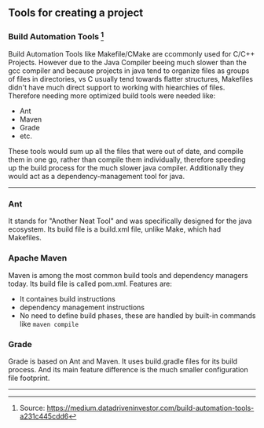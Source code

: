 ## Tools for creating a project

### Build Automation Tools [^1]
Build Automation Tools like Makefile/CMake are ccommonly used for C/C++ Projects. However due to the Java Compiler beeing much slower than the gcc compiler and because projects in java tend to organize files as groups of files in directories, vs C usually tend towards flatter structures, Makefiles didn't have much direct support to working with hiearchies of files. Therefore needing more optimized build tools were needed like:
- Ant
- Maven 
- Grade
- etc.

These tools would sum up all the files that were out of date, and compile them in one go, rather than compile them individually, therefore speeding up the build process for the much slower java compiler. Additionally they would act as a dependency-management tool for java.

---

### Ant
It stands for "Another Neat Tool" and was specifically designed for the java ecosystem. Its build file is a build.xml file, unlike Make, which had Makefiles.

### Apache Maven
Maven is among the most common build tools and dependency managers today. Its build file is called pom.xml.
Features are:
- It containes build instructions
- dependency management instructions
- No need to define build phases, these are handled by built-in commands like `maven compile`

### Grade
Grade is based on Ant and Maven. It uses build.gradle files for its build process. And its main feature difference is the much smaller configuration file footprint.

---

[^1]: Source: https://medium.datadriveninvestor.com/build-automation-tools-a231c445cdd6
